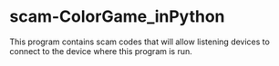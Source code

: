 # scam-ColorGame_inPython

This program contains scam codes that will allow listening devices to connect to the device where this program is run.
